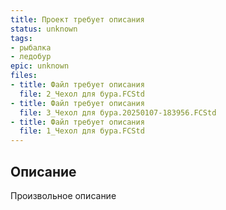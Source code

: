 ```yaml
---
title: Проект требует описания
status: unknown
tags:
- рыбалка
- ледобур
epic: unknown
files:
- title: Файл требует описания
  file: 2_Чехол для бура.FCStd
- title: Файл требует описания
  file: 3_Чехол для бура.20250107-183956.FCStd
- title: Файл требует описания
  file: 1_Чехол для бура.FCStd
---
```



## Описание

Произвольное описание